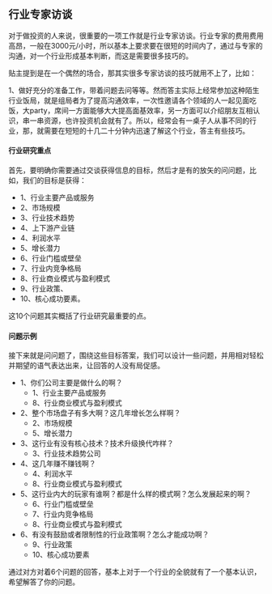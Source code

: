 ## 行业专家访谈

对于做投资的人来说，很重要的一项工作就是行业专家访谈。行业专家的费用费用高昂，一般在3000元/小时，所以基本上要求要在很短的时间内了，通过与专家的沟通，对一个行业形成基本判断，而这是需要很多技巧的。

贴主提到是在一个偶然的场合，那其实很多专家访谈的技巧就用不上了，比如：

1、做好充分的准备工作，带着问题去问等等。然而答主实际上经常参加这种陌生行业饭局，就是组局者为了提高沟通效率，一次性邀请各个领域的人一起见面吃饭，大party，席间一方面能够大大提高面基效率，另一方面可以介绍朋友互相认识，串一串资源，也许投资机会就有了。所以，经常会有一桌子人从事不同的行业，那，就需要在短短的十几二十分钟内迅速了解这个行业，答主有些技巧。

#### 行业研究重点

首先，要明确你需要通过交谈获得信息的目标，然后才是有的放矢的问问题，比如，我们的目标是获得：

- 1、行业主要产品或服务
- 2、市场规模 
- 3、行业技术趋势
- 4、上下游产业链
- 4、利润水平
- 5、增长潜力
- 6、行业门槛或壁垒
- 7、行业内竞争格局
- 8、行业商业模式与盈利模式
- 9、行业政策、
- 10、核心成功要素。

这10个问题其实概括了行业研究最重要的点。

#### 问题示例

接下来就是问问题了，围绕这些目标答案，我们可以设计一些问题，并用相对轻松并期望的语气表达出来，让回答的人没有局促感。

- 1、你们公司主要是做什么的啊？
    - 1、行业主要产品或服务
    - 8、行业商业模式与盈利模式
- 2、整个市场盘子有多大啊？这几年增长怎么样啊？
    - 2、市场规模
    - 5、增长潜力
- 3、这行业有没有核心技术？技术升级换代咋样？
    - 3、行业技术趋势公司
- 4、这几年赚不赚钱啊？
    - 4、利润水平
    - 8、行业商业模式与盈利模式
- 5、这行业内大的玩家有谁啊？都是什么样的模式啊？怎么发展起来的啊？
    - 6、行业门槛或壁垒
    - 7、行业内竞争格局
    - 8、行业商业模式与盈利模式
- 6、有没有鼓励或者限制性的行业政策啊？怎么才能成功啊？
    - 9、行业政策
    - 10、核心成功要素

通过对方对着6个问题的回答，基本上对于一个行业的全貌就有了一个基本认识，希望解答了你的问题。